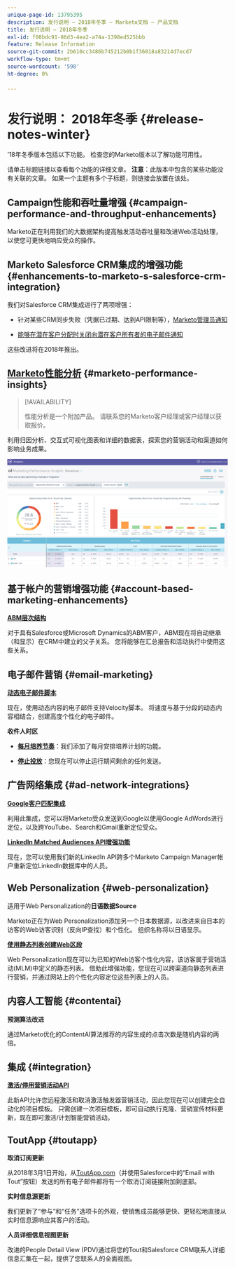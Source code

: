 ```yaml
---
unique-page-id: 13795395
description: 发行说明 — 2018年冬季 — Marketo文档 — 产品文档
title: 发行说明 — 2018年冬季
exl-id: f08bdc91-86d3-4ea2-a74a-1398ed525bbb
feature: Release Information
source-git-commit: 2b610cc3486b745212b0b1f36018a83214d7ecd7
workflow-type: tm+mt
source-wordcount: '598'
ht-degree: 0%

---
```


# 发行说明： 2018年冬季 {#release-notes-winter}

’18年冬季版本包括以下功能。 检查您的Marketo版本以了解功能可用性。

请单击标题链接以查看每个功能的详细文章。 **注意**：此版本中包含的某些功能没有关联的文章。 如果一个主题有多个子标题，则链接会放置在该处。

## Campaign性能和吞吐量增强 {#campaign-performance-and-throughput-enhancements}

Marketo正在利用我们的大数据架构提高触发活动吞吐量和改进Web活动处理，以使您可更快地响应受众的操作。

## Marketo Salesforce CRM集成的增强功能 {#enhancements-to-marketo-s-salesforce-crm-integration}

我们对Salesforce CRM集成进行了两项增强：

* 针对某些CRM同步失败（凭据已过期、达到API限制等），[Marketo管理员通知](/help/marketo/product-docs/core-marketo-concepts/miscellaneous/understanding-notifications/notification-types.md)

* [能够在潜在客户分配时关闭向潜在客户所有者的电子邮件通知](/help/marketo/product-docs/crm-sync/salesforce-sync/setup/optional-steps/turn-off-email-notifications-to-lead-owner.md)

这些改进将在2018年推出。

## [Marketo性能分析](/help/marketo/product-docs/reporting/performance-insights/performance-insights-overview.md) {#marketo-performance-insights}

>[!AVAILABILITY]
>
>性能分析是一个附加产品。 请联系您的Marketo客户经理或客户经理以获取报价。

利用归因分析、交互式可视化图表和详细的数据表，探索您的营销活动和渠道如何影响业务成果。

![](assets/image2018-2-5-7-3a55-3a46.png)

## 基于帐户的营销增强功能 {#account-based-marketing-enhancements}

**[ABM层次结构](/help/marketo/product-docs/target-account-management/target/named-accounts/tam-hierarchies.md)**

对于具有Salesforce或Microsoft Dynamics的ABM客户，ABM现在将自动继承（和显示）在CRM中建立的父子关系。 您将能够在汇总报告和活动执行中使用这些关系。

## 电子邮件营销 {#email-marketing}

**[动态电子邮件脚本](/help/marketo/product-docs/email-marketing/general/using-tokens/create-an-email-script-token.md)**

现在，使用动态内容的电子邮件支持Velocity脚本。 将速度与基于分段的动态内容相结合，创建高度个性化的电子邮件。

**收件人时区**

* **[每月培养节奏](/help/marketo/product-docs/email-marketing/email-programs/email-program-actions/scheduling-with-recipient-time-zone/schedule-email-programs-with-recipient-time-zone.md)**：我们添加了每月安排培养计划的功能。

* **[停止投放](/help/marketo/product-docs/email-marketing/email-programs/email-program-actions/scheduling-with-recipient-time-zone/abort-delivery-of-email-programs-scheduled-with-recipient-time-zone.md)**：您现在可以停止运行期间剩余的任何发送。

## 广告网络集成 {#ad-network-integrations}

**[Google客户匹配集成](/help/marketo/product-docs/demand-generation/ad-network-integrations/add-google-customer-match-as-a-launchpoint-service.md)**

利用此集成，您可以将Marketo受众发送到Google以使用Google AdWords进行定位，以及跨YouTube、Search和Gmail重新定位受众。

**[LinkedIn Matched Audiences API增强功能](/help/marketo/product-docs/demand-generation/ad-network-integrations/add-linkedin-matched-audiences-as-a-launchpoint-service.md)**

现在，您可以使用我们新的LinkedIn API跨多个Marketo Campaign Manager帐户重新定位LinkedIn数据库中的人员。

## Web Personalization {#web-personalization}

适用于Web Personalization的&#x200B;**日语数据Source**

Marketo正在为Web Personalization添加另一个日本数据源，以改进来自日本的访客的Web访客识别（反向IP查找）和个性化。 组织名称将以日语显示。

**[使用静态列表创建Web区段](/help/marketo/product-docs/web-personalization/using-web-segments/create-a-segment-using-a-static-list.md)**

Web Personalization现在可以为已知的Web访客个性化内容，该访客属于营销活动(MLM)中定义的静态列表。 借助此增强功能，您现在可以跨渠道向静态列表进行营销，并通过网站上的个性化内容定位这些列表上的人员。

## 内容人工智能 {#contentai}

**预测算法改进**

通过Marketo优化的ContentAI算法推荐的内容生成的点击次数是随机内容的两倍。

## 集成 {#integration}

**[激活/停用营销活动API](https://experienceleague.adobe.com/zh-hans/docs/marketo-developer/marketo/rest/assets/smart-campaigns)**

此新API允许您远程激活和取消激活触发器营销活动，因此您现在可以创建完全自动化的项目模板。 只需创建一次项目模板，即可自动执行克隆、营销宣传材料更新，现在即可激活/计划智能营销活动。

## ToutApp {#toutapp}

**取消订阅更新**

从2018年3月1日开始，从[ToutApp.com](https://ToutApp.com)（并使用Salesforce中的“Email with Tout”按钮）发送的所有电子邮件都将有一个取消订阅链接附加到底部。

**实时信息源更新**

我们更新了“参与”和“任务”选项卡的外观，使销售成员能够更快、更轻松地直接从实时信息源响应其客户的活动。

**人员详细信息视图更新**

改进的People Detail View (PDV)通过将您的Tout和Salesforce CRM联系人详细信息汇集在一起，提供了您联系人的全面视图。
